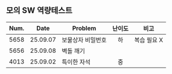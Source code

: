 ## 모의 SW 역량테스트
| Num. | Date | Problem | 난이도 | 비고 |
| :-: | :---: | --- | :---: | --- |
| 5658 | 25.09.07 | 보물상자 비밀번호 | 하 | 복습 필요 X|
| 5656 | 25.09.08 | 벽돌 깨기 | |
|4013 | 25.09.02 | 특이한 자석 | 중 | |